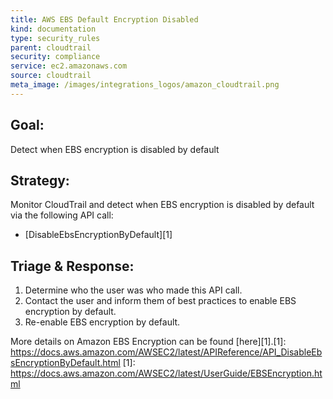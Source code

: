 ```yaml
---
title: AWS EBS Default Encryption Disabled
kind: documentation
type: security_rules
parent: cloudtrail
security: compliance
service: ec2.amazonaws.com
source: cloudtrail
meta_image: /images/integrations_logos/amazon_cloudtrail.png
---
```

## **Goal:**
Detect when EBS encryption is disabled by default 

## **Strategy:**
Monitor CloudTrail and detect when EBS encryption is disabled by default via the following API call:
* [DisableEbsEncryptionByDefault][1]

## **Triage & Response:**
1. Determine who the user was who made this API call.
2. Contact the user and inform them of best practices to enable EBS encryption by default.
3. Re-enable EBS encryption by default.

More details on Amazon EBS Encryption can be found [here][1].[1]: https://docs.aws.amazon.com/AWSEC2/latest/APIReference/API_DisableEbsEncryptionByDefault.html
[1]: https://docs.aws.amazon.com/AWSEC2/latest/UserGuide/EBSEncryption.html

